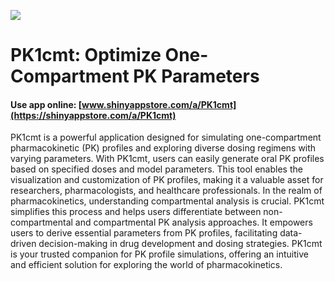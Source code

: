 ![](https://shiny-app-store3.s3.amazonaws.com/approvedapp/s196_0RK2qp1mgR1jfHksHy5o0FkhOF1iy8r1UmEjPT9E_logo_356.jpg)

# PK1cmt: Optimize One-Compartment PK Parameters

#### Use app online: __[www.shinyappstore.com/a/PK1cmt](https://shinyappstore.com/a/PK1cmt)__

PK1cmt is a powerful application designed for simulating one-compartment pharmacokinetic (PK) profiles and exploring diverse dosing regimens with varying parameters. With PK1cmt, users can easily generate oral PK profiles based on specified doses and model parameters. This tool enables the visualization and customization of PK profiles, making it a valuable asset for researchers, pharmacologists, and healthcare professionals. In the realm of pharmacokinetics, understanding compartmental analysis is crucial. PK1cmt simplifies this process and helps users differentiate between non-compartmental and compartmental PK analysis approaches. It empowers users to derive essential parameters from PK profiles, facilitating data-driven decision-making in drug development and dosing strategies. PK1cmt is your trusted companion for PK profile simulations, offering an intuitive and efficient solution for exploring the world of pharmacokinetics.
